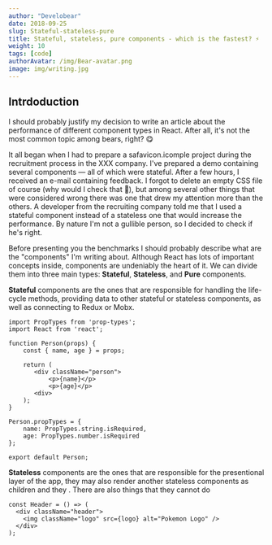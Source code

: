 ```yaml
---
author: "Develobear"
date: 2018-09-25
slug: Stateful-stateless-pure
title: Stateful, stateless, pure components - which is the fastest? ⚡️
weight: 10
tags: [code]
authorAvatar: /img/Bear-avatar.png
image: img/writing.jpg
---
```



## Intrdoduction

I should probably justify my decision to write an article about the performance of different component types in React.
After all, it's not the most common topic among bears, right? 😋

It all began when I had to prepare a safavicon.icomple project during the recruitment process in the XXX company. I've prepared a demo containing several components — all of which were stateful.
After a few hours, I received an e-mail containing feedback. I forgot to delete an empty CSS file  of course (why would I check that 🤯), but among several other things that were considered wrong
there was one that drew my attention more than the others. A developer from the recruiting company told me that I used a stateful component instead of a stateless one that would increase the performance.
By nature I'm not a gullible person, so I decided to check if he's right.

Before presenting you the benchmarks I should probably describe what are the "components" I'm writing about. Although React has lots of important concepts inside, components are undeniably the heart of it. We can divide them into three main types:
**Stateful**,
**Stateless**,
and **Pure** components.

**Stateful** components are the ones that are responsible for handling the life-cycle methods, providing data to other stateful or stateless components, as well as connecting to Redux or Mobx.
```
import PropTypes from 'prop-types';
import React from 'react';

function Person(props) {
    const { name, age } = props;

    return (
       <div className="person">
           <p>{name}</p>
           <p>{age}</p>
       <div>
    );
}

Person.propTypes = {
    name: PropTypes.string.isRequired,
    age: PropTypes.number.isRequired
};

export default Person;
```
**Stateless** components are the ones that are responsible for the presentional layer of the app, they may also render another stateless components as children and they . There are also things that they cannot do
```
const Header = () => (
  <div className="header">
    <img className="logo" src={logo} alt="Pokemon Logo" />
  </div>
);
```